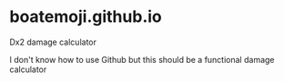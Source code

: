 # boatemoji.github.io
Dx2 damage calculator

I don't know how to use Github but this should be a functional damage calculator